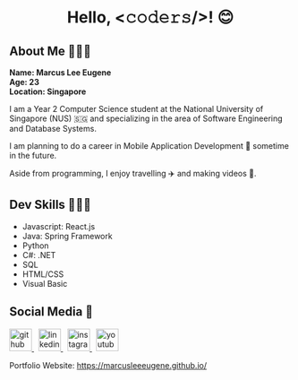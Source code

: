 <h1 align="center"> Hello, <𝚌𝚘𝚍𝚎𝚛𝚜/>! 😊</h1>

<!--About Me-->
<h2> About Me 💁🏼‍♂️ </h2>
<p>
  <b> Name: Marcus Lee Eugene </b><br> 
  <b> Age: 23 </b><br>
  <b> Location: Singapore </b><br>
</p>
<p>
  I am a Year 2 Computer Science student at the National University of Singapore (NUS) 🇸🇬 and specializing in the area of Software Engineering and Database Systems.
</p>
<p>
  I am planning to do a career in Mobile Application Development 📱 sometime in the future.
</p>
<p>
  Aside from programming, I enjoy travelling ✈️ and making videos 🎥.
</p>

<!--Skills-->
<h2> Dev Skills 👨🏼‍💻 </h2>
<p>
  <ul>
    <li> Javascript: React.js </li>
    <li> Java: Spring Framework </li>
    <li> Python </li>
    <li> C#: .NET </li>
    <li> SQL </li>
    <li> HTML/CSS </li>
    <li> Visual Basic </li>
  </ul>
</p>

<!--Social Media-->
<h2> Social Media 🌟</h2>
<p>
  <a href="https://www.github.com/marcusleeeugene">
     <img alt="github" src="https://camo.githubusercontent.com/d0518022b7a02d405ad5112a0c8aa455cbfe952e/68747470733a2f2f6564656e742e6769746875622e696f2f537570657254696e7949636f6e732f696d616765732f7376672f6769746875622e737667"
     height="40">
  </a> &nbsp;
  <a href="https://www.linkedin.com/in/marcus-lee-eugene-7a4006114/">
     <img alt="linkedin" src="https://camo.githubusercontent.com/45e6bebceba49c2cf76b1b3770b1adbe24e6c454/68747470733a2f2f6564656e742e6769746875622e696f2f537570657254696e7949636f6e732f696d616765732f7376672f6c696e6b6564696e2e737667"
     height="40">
  </a> &nbsp;
  <a href="https://www.instagram.com/marcusadventurez">
     <img alt="instagram" src="https://camo.githubusercontent.com/68ff38b86f01b428567dcc406116e23728245f4e/68747470733a2f2f6564656e742e6769746875622e696f2f537570657254696e7949636f6e732f696d616765732f7376672f696e7374616772616d2e737667"
     height="40">
  </a> &nbsp;
  <a href="https://www.youtube.com/user/Marcuspwnubad">
     <img alt="youtube" src="https://camo.githubusercontent.com/0f31a4f7adb78461ca03dfaad4a138eedf0d14e0/68747470733a2f2f6564656e742e6769746875622e696f2f537570657254696e7949636f6e732f696d616765732f7376672f796f75747562652e737667"
     height="40">
  </a>
</p>
<p>
  Portfolio Website: <a href="https://marcusleeeugene.github.io/"> https://marcusleeeugene.github.io/ </a>
</p>
